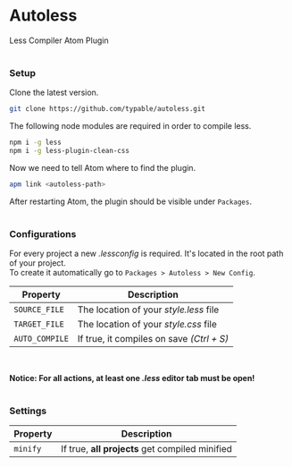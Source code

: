 # Autoless
Less Compiler Atom Plugin
<br>
<br>

### Setup

Clone the latest version.

```bash
git clone https://github.com/typable/autoless.git
```

The following node modules are required in order to compile less.

```bash
npm i -g less
npm i -g less-plugin-clean-css
```

Now we need to tell Atom where to find the plugin.

```bash
apm link <autoless-path>
```

After restarting Atom, the plugin should be visible under `Packages`.
<br>
<br>

### Configurations

For every project a new *.lessconfig* is required. It's located in the root path
of your project.<br>To create it automatically go to `Packages > Autoless > New Config`.

|Property|Description|
|---|---|
|`SOURCE_FILE`|The location of your *style.less* file|
|`TARGET_FILE`|The location of your *style.css* file|
|`AUTO_COMPILE`|If true, it compiles on save *(Ctrl + S)*|
<br>

**Notice: For all actions, at least one *.less* editor tab must be open!**
<br>
<br>

### Settings

|Property|Description|
|---|---|
|`minify`|If true, **all projects** get compiled minified|
